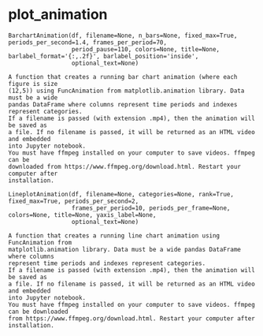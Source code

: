 # plot_animation

```
BarchartAnimation(df, filename=None, n_bars=None, fixed_max=True, periods_per_second=1.4, frames_per_period=70,
                  period_pause=110, colors=None, title=None, barlabel_format='{:,.2f}', barlabel_position='inside', 
                  optional_text=None)
```                      
    A function that creates a running bar chart animation (where each figure is size 
    (12,5)) using FuncAnimation from matplotlib.animation library. Data must be a wide 
    pandas DataFrame where columns represent time periods and indexes represent categories.
    If a filename is passed (with extension .mp4), then the animation will be saved as
    a file. If no filename is passed, it will be returned as an HTML video and embedded
    into Jupyter notebook.
    You must have ffmpeg installed on your computer to save videos. ffmpeg can be 
    downloaded from https://www.ffmpeg.org/download.html. Restart your computer after 
    installation.


```
LineplotAnimation(df, filename=None, categories=None, rank=True, fixed_max=True, periods_per_second=2, 
                  frames_per_period=10, periods_per_frame=None, colors=None, title=None, yaxis_label=None, 
                  optional_text=None)
```

    A function that creates a running line chart animation using FuncAnimation from 
    matplotlib.animation library. Data must be a wide pandas DataFrame where columns
    represent time periods and indexes represent categories.
    If a filename is passed (with extension .mp4), then the animation will be saved as
    a file. If no filename is passed, it will be returned as an HTML video and embedded
    into Jupyter notebook.
    You must have ffmpeg installed on your computer to save videos. ffmpeg can be downloaded
    from https://www.ffmpeg.org/download.html. Restart your computer after installation.
    
    
